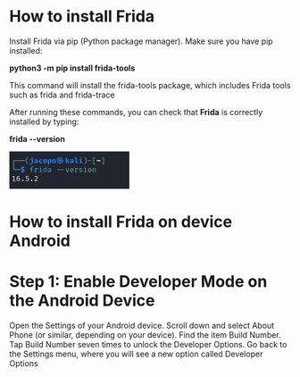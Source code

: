 # How to install Frida


Install Frida via pip (Python package manager). Make sure you have pip installed:

**python3 -m pip install frida-tools**

This command will install the frida-tools package, which includes Frida tools such as frida and frida-trace

After running these commands, you can check that **Frida** is correctly installed by typing:

**frida --version**

![Login Screenshot](https://github.com/jacopo1223/jacopo.github/blob/main/Mobile/Frida/frida.png?raw=true)


# How to install Frida on device Android

# Step 1: Enable Developer Mode on the Android Device
Open the Settings of your Android device.
Scroll down and select About Phone (or similar, depending on your device).
Find the item Build Number.
Tap Build Number seven times to unlock the Developer Options.
Go back to the Settings menu, where you will see a new option called Developer Options
